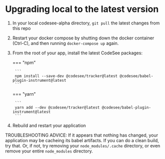 # Upgrading local to the latest version

1. In your local codesee-alpha directory, `git pull` the latest changes from this repo
2. Restart your docker compose by shutting down the docker container (Ctrl-C), and then running `docker-compose up` again.
3. From the root of your app, install the latest CodeSee packages:

    === "npm"

        ```
        npm install --save-dev @codesee/tracker@latest @codesee/babel-plugin-instrument@latest
        ```

    === "yarn"

        ```
        yarn add --dev @codesee/tracker@latest @codesee/babel-plugin-instrument@latest
        ```

4. Rebuild and restart your application


TROUBLESHOOTING ADVICE: If it appears that nothing has changed, your application may be cacheing its babel artifacts. If you can do a clean build, try that. Or, if not, try removing your `node_modules/.cache` directory, or even remove your entire `node_modules` directory.
